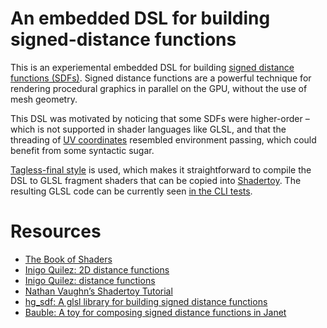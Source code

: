 # An embedded DSL for building signed-distance functions

This is an experiemental embedded DSL for building [signed distance functions
(SDFs)](https://en.wikipedia.org/wiki/Signed_distance_function). Signed distance
functions are a powerful technique for rendering procedural graphics in parallel
on the GPU, without the use of mesh geometry.

This DSL was motivated by noticing that some SDFs were higher-order – which
is not supported in shader languages like GLSL, and that the threading of [UV
coordinates](https://en.wikipedia.org/wiki/UV_mapping) resembled environment
passing, which could benefit from some syntactic sugar.

[Tagless-final style](https://okmij.org/ftp/tagless-final/) is used, which makes
it straightforward to compile the DSL to GLSL fragment shaders that can be
copied into [Shadertoy](https://www.shadertoy.com). The resulting GLSL code can
be currently seen [in the CLI tests](./tests.t).

# Resources

- [The Book of Shaders](https://thebookofshaders.com/)
- [Inigo Quilez: 2D distance functions](https://iquilezles.org/articles/distfunctions2d/)
- [Inigo Quilez: distance functions](https://iquilezles.org/articles/distfunctions/)
- [Nathan Vaughn’s Shadertoy Tutorial](https://inspirnathan.com/posts/47-shadertoy-tutorial-part-1/)
- [hg_sdf: A glsl library for building signed distance functions](https://mercury.sexy/hg_sdf/)
- [Bauble: A toy for composing signed distance functions in Janet](https://bauble.studio/)
